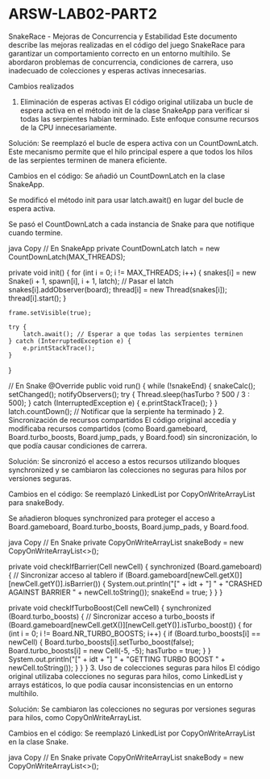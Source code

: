 # ARSW-LAB02-PART2

SnakeRace - Mejoras de Concurrencia y Estabilidad
Este documento describe las mejoras realizadas en el código del juego SnakeRace para garantizar un comportamiento correcto en un entorno multihilo. Se abordaron problemas de concurrencia, condiciones de carrera, uso inadecuado de colecciones y esperas activas innecesarias.

Cambios realizados
1. Eliminación de esperas activas
   El código original utilizaba un bucle de espera activa en el método init de la clase SnakeApp para verificar si todas las serpientes habían terminado. Este enfoque consume recursos de la CPU innecesariamente.

Solución:
Se reemplazó el bucle de espera activa con un CountDownLatch. Este mecanismo permite que el hilo principal espere a que todos los hilos de las serpientes terminen de manera eficiente.

Cambios en el código:
Se añadió un CountDownLatch en la clase SnakeApp.

Se modificó el método init para usar latch.await() en lugar del bucle de espera activa.

Se pasó el CountDownLatch a cada instancia de Snake para que notifique cuando termine.

java
Copy
// En SnakeApp
private CountDownLatch latch = new CountDownLatch(MAX_THREADS);

private void init() {
for (int i = 0; i != MAX_THREADS; i++) {
snakes[i] = new Snake(i + 1, spawn[i], i + 1, latch); // Pasar el latch
snakes[i].addObserver(board);
thread[i] = new Thread(snakes[i]);
thread[i].start();
}

    frame.setVisible(true);

    try {
        latch.await(); // Esperar a que todas las serpientes terminen
    } catch (InterruptedException e) {
        e.printStackTrace();
    }
}

// En Snake
@Override
public void run() {
while (!snakeEnd) {
snakeCalc();
setChanged();
notifyObservers();
try {
Thread.sleep(hasTurbo ? 500 / 3 : 500);
} catch (InterruptedException e) {
e.printStackTrace();
}
}
latch.countDown(); // Notificar que la serpiente ha terminado
}
2. Sincronización de recursos compartidos
   El código original accedía y modificaba recursos compartidos (como Board.gameboard, Board.turbo_boosts, Board.jump_pads, y Board.food) sin sincronización, lo que podía causar condiciones de carrera.

Solución:
Se sincronizó el acceso a estos recursos utilizando bloques synchronized y se cambiaron las colecciones no seguras para hilos por versiones seguras.

Cambios en el código:
Se reemplazó LinkedList<Cell> por CopyOnWriteArrayList<Cell> para snakeBody.

Se añadieron bloques synchronized para proteger el acceso a Board.gameboard, Board.turbo_boosts, Board.jump_pads, y Board.food.

java
Copy
// En Snake
private CopyOnWriteArrayList<Cell> snakeBody = new CopyOnWriteArrayList<>();

private void checkIfBarrier(Cell newCell) {
synchronized (Board.gameboard) { // Sincronizar acceso al tablero
if (Board.gameboard[newCell.getX()][newCell.getY()].isBarrier()) {
System.out.println("[" + idt + "] " + "CRASHED AGAINST BARRIER " + newCell.toString());
snakeEnd = true;
}
}
}

private void checkIfTurboBoost(Cell newCell) {
synchronized (Board.turbo_boosts) { // Sincronizar acceso a turbo_boosts
if (Board.gameboard[newCell.getX()][newCell.getY()].isTurbo_boost()) {
for (int i = 0; i != Board.NR_TURBO_BOOSTS; i++) {
if (Board.turbo_boosts[i] == newCell) {
Board.turbo_boosts[i].setTurbo_boost(false);
Board.turbo_boosts[i] = new Cell(-5, -5);
hasTurbo = true;
}
}
System.out.println("[" + idt + "] " + "GETTING TURBO BOOST " + newCell.toString());
}
}
}
3. Uso de colecciones seguras para hilos
   El código original utilizaba colecciones no seguras para hilos, como LinkedList y arrays estáticos, lo que podía causar inconsistencias en un entorno multihilo.

Solución:
Se cambiaron las colecciones no seguras por versiones seguras para hilos, como CopyOnWriteArrayList.

Cambios en el código:
Se reemplazó LinkedList<Cell> por CopyOnWriteArrayList<Cell> en la clase Snake.

java
Copy
// En Snake
private CopyOnWriteArrayList<Cell> snakeBody = new CopyOnWriteArrayList<>();